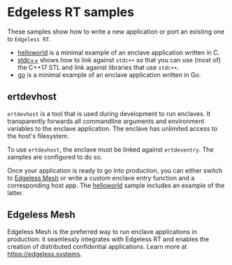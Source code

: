 # Edgeless RT samples
These samples show how to write a new application or port an existing one to `Edgeless RT`.

* [helloworld](helloworld/README.md) is a minimal example of an enclave application written in C.
* [stdc++](stdc++/README.md) shows how to link against `stdc++` so that you can use (most of) the C++17 STL and link against libraries that use `stdc++`.
* [go](go/README.md) is a minimal example of an enclave application written in Go.

## ertdevhost
`ertdevhost` is a tool that is used during development to run enclaves. It transparently forwards all commandline arguments and environment variables to the enclave application. The enclave has unlimited access to the host's filesystem.

To use `ertdevhost`, the enclave must be linked against `ertdeventry`. The samples are configured to do so.

Once your application is ready to go into production, you can either switch to [Edgeless Mesh](#edgeless-mesh) or write a custom enclave entry function and a corresponding host app. The [helloworld](helloworld/README.md) sample includes an example of the latter.

## Edgeless Mesh
Edgeless Mesh is the preferred way to run enclave applications in production: it seamlessly integrates with Edgeless RT and enables the creation of distributed confidential applications. Learn more at <https://edgeless.systems>.
